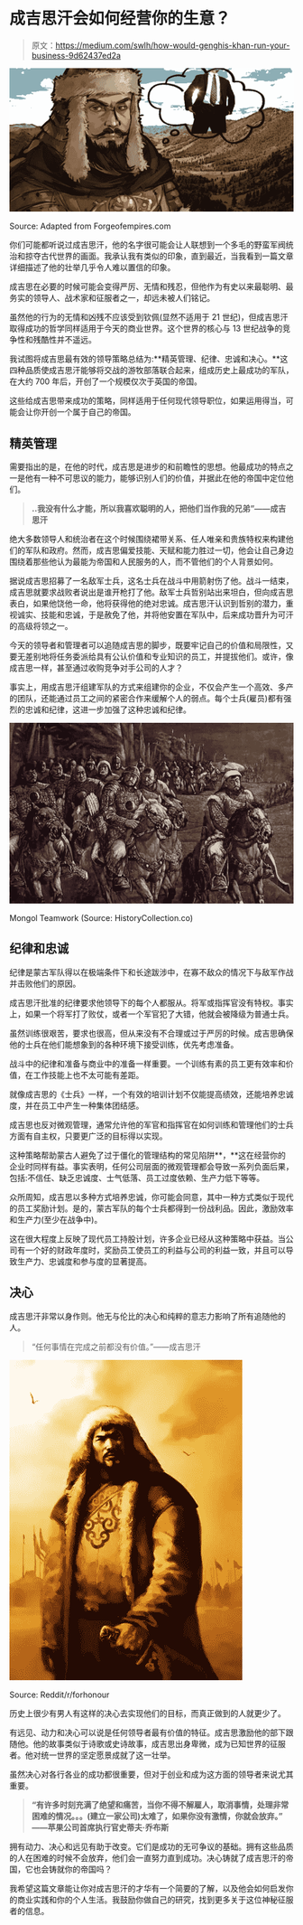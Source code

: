 # 成吉思汗会如何经营你的生意？

> 原文：<https://medium.com/swlh/how-would-genghis-khan-run-your-business-9d62437ed2a>

![](img/c6be4fba4ef195bbe630b0157098cf28.png)

Source: Adapted from Forgeofempires.com

你们可能都听说过成吉思汗，他的名字很可能会让人联想到一个多毛的野蛮军阀统治和掠夺古代世界的画面。我承认我有类似的印象，直到最近，当我看到一篇文章详细描述了他的壮举几乎令人难以置信的印象。

成吉思在必要的时候可能会变得严厉、无情和残忍，但他作为有史以来最聪明、最务实的领导人、战术家和征服者之一，却远未被人们铭记。

虽然他的行为的无情和凶残不应该受到钦佩(显然不适用于 21 世纪)，但成吉思汗取得成功的哲学同样适用于今天的商业世界。这个世界的核心与 13 世纪战争的竞争性和残酷性并不遥远。

我试图将成吉思最有效的领导策略总结为:**精英管理、纪律、忠诚和决心。**这四种品质使成吉思汗能够将交战的游牧部落联合起来，组成历史上最成功的军队，在大约 700 年后，开创了一个规模仅次于英国的帝国。

这些给成吉思带来成功的策略，同样适用于任何现代领导职位，如果运用得当，可能会让你开创一个属于自己的帝国。

## 精英管理

需要指出的是，在他的时代，成吉思是进步的和前瞻性的思想。他最成功的特点之一是他有一种不可思议的能力，能够识别人们的价值，并据此在他的帝国中定位他们。

> **..我没有什么才能，所以我喜欢聪明的人，把他们当作我的兄弟”——成吉思汗**

绝大多数领导人和统治者在这个时候围绕裙带关系、任人唯亲和贵族特权来构建他们的军队和政府。然而，成吉思偏爱技能、天赋和能力胜过一切，他会让自己身边围绕着那些他认为最能为帝国和人民服务的人，而不管他们的个人背景如何。

据说成吉思招募了一名敌军士兵，这名士兵在战斗中用箭射伤了他。战斗一结束，成吉思就要求战败者说出是谁开枪打了他。敌军士兵哲别站出来坦白，但向成吉思表白，如果他饶他一命，他将获得他的绝对忠诚。成吉思汗认识到哲别的潜力，重视诚实、技能和忠诚，于是赦免了他，并将他安置在军队中，后来成功晋升为可汗的高级将领之一。

今天的领导者和管理者可以追随成吉思的脚步，既要牢记自己的价值和局限性，又要无差别地将任务委派给具有公认价值和专业知识的员工，并提拔他们。或许，像成吉思一样，甚至通过收购竞争对手公司的人才？

事实上，用成吉思汗组建军队的方式来组建你的企业，不仅会产生一个高效、多产的团队，还能通过员工之间的紧密合作来缓解个人的弱点。每个士兵(雇员)都有强烈的忠诚和纪律，这进一步加强了这种忠诚和纪律。

![](img/05b5999048fc009a4e8ed1c300c2c837.png)

Mongol Teamwork (Source: HistoryCollection.co)

## 纪律和忠诚

纪律是蒙古军队得以在极端条件下和长途跋涉中，在寡不敌众的情况下与敌军作战并击败他们的原因。

成吉思汗批准的纪律要求他领导下的每个人都服从。将军或指挥官没有特权。事实上，如果一个将军打了败仗，或者一个军官犯了大错，他就会被降级为普通士兵。

虽然训练很艰苦，要求也很高，但从来没有不合理或过于严厉的时候。成吉思确保他的士兵在他们能想象到的各种环境下接受训练，优先考虑准备。

战斗中的纪律和准备与商业中的准备一样重要。一个训练有素的员工更有效率和价值，在工作技能上也不太可能有差距。

就像成吉思的《士兵》一样，一个有效的培训计划不仅能提高绩效，还能培养忠诚度，并在员工中产生一种集体团结感。

成吉思也反对微观管理，通常允许他的军官和指挥官在如何训练和管理他们的士兵方面有自主权，只要更广泛的目标得以实现。

这种策略帮助蒙古人避免了过于僵化的管理结构的常见陷阱**，**这在经营你的企业时同样有益。事实表明，任何公司层面的微观管理都会导致一系列负面后果，包括:不信任、缺乏忠诚度、士气低落、员工过度依赖、生产力低下等等。

众所周知，成吉思以多种方式培养忠诚，你可能会同意，其中一种方式类似于现代的员工奖励计划。是的，蒙古军队的每个士兵都得到一份战利品。因此，激励效率和生产力(至少在战争中)。

这在很大程度上反映了现代员工持股计划，许多企业已经从这种策略中获益。当公司有一个好的财政年度时，奖励员工使员工的利益与公司的利益一致，并且可以导致生产力、忠诚度和参与度的显著提高。

## 决心

成吉思汗非常以身作则。他无与伦比的决心和纯粹的意志力影响了所有追随他的人。

> “任何事情在完成之前都没有价值。”——成吉思汗

![](img/a26c5a8b1e1c525e849ec5556c483aec.png)

Source: Reddit/r/forhonour

历史上很少有男人有这样的决心去实现他们的目标，而真正做到的人就更少了。

有远见、动力和决心可以说是任何领导者最有价值的特征。成吉思激励他的部下跟随他。他的故事类似于诗歌或史诗故事，成吉思出身卑微，成为已知世界的征服者。他对统一世界的坚定愿景成就了这一壮举。

虽然决心对各行各业的成功都很重要，但对于创业和成为这方面的领导者来说尤其重要。

> **“有许多时刻充满了绝望和痛苦，当你不得不解雇人，取消事情，处理非常困难的情况。。。(建立一家公司)太难了，如果你没有激情，你就会放弃。”
> ——苹果公司首席执行官史蒂夫·乔布斯**

拥有动力、决心和远见有助于改变。它们是成功的无可争议的基础。拥有这些品质的人在困难的时候不会放弃，他们会一直努力直到成功。决心铸就了成吉思汗的帝国，它也会铸就你的帝国吗？

我希望这篇文章能让你对成吉思汗的才华有一个简要的了解，以及他会如何启发你的商业实践和你的个人生活。我鼓励你做自己的研究，找到更多关于这位神秘征服者的信息。